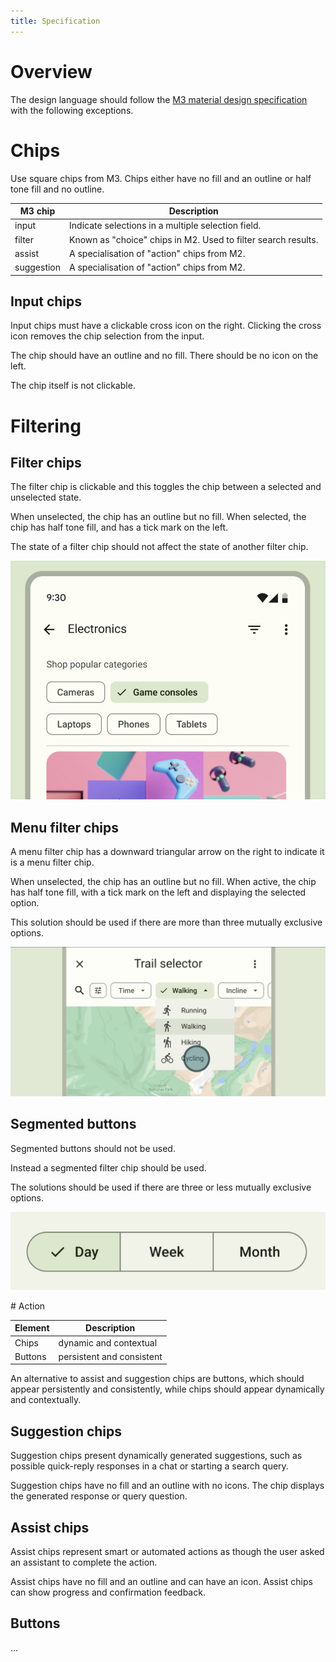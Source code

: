 ```yaml
---
title: Specification
---
```


# Overview

The design language should follow the [M3 material design specification](https://m3.material.io/) with the following exceptions.

# Chips

Use square chips from M3.
Chips either have no fill and an outline or half tone fill and no outline.

| M3 chip | Description |
|-|-|
| input | Indicate selections in a multiple selection field.  | 
| filter | Known as "choice" chips in M2. Used to filter search results. |
| assist | A specialisation of "action" chips from M2. |
| suggestion | A specialisation of "action" chips from M2. |

## Input chips

Input chips must have a clickable cross icon on the right.
Clicking the cross icon removes the chip selection from the input.

The chip should have an outline and no fill.
There should be no icon on the left.

The chip itself is not clickable.

# Filtering

## Filter chips

The filter chip is clickable and this toggles the chip between a selected and unselected state.

When unselected, the chip has an outline but no fill.
When selected, the chip has half tone fill, and has a tick mark on the left.

The state of a filter chip should not affect the state of another filter chip.

![Filter chip](./filter-chip.png "Filter chip")

## Menu filter chips

A menu filter chip has a downward triangular arrow on the right to indicate it is a menu filter chip.

When unselected, the chip has an outline but no fill.
When active, the chip has half tone fill, with a tick mark on the left and displaying the selected option. 

This solution should be used if there are more than three mutually exclusive options.

![Menu filter chip](./filter-menu-chip.png "Menu filter chip")

## Segmented buttons

Segmented buttons should not be used.

Instead a segmented filter chip should be used.

The solutions should be used if there are three or less mutually exclusive options.

![Segmented button](./segmented-button.png "Segmented button")

# Action

| Element | Description |
|-|-|
| Chips | dynamic and contextual |
| Buttons | persistent and consistent |

An alternative to assist and suggestion chips are buttons, which should appear persistently and consistently, while chips should appear dynamically and contextually.

## Suggestion chips

Suggestion chips present dynamically generated suggestions, such as possible quick-reply responses in a chat or starting a search query.

Suggestion chips have no fill and an outline with no icons.
The chip displays the generated response or query question.

## Assist chips

Assist chips represent smart or automated actions as though the user asked an assistant to complete the action.

Assist chips have no fill and an outline and can have an icon.
Assist chips can show progress and confirmation feedback.

## Buttons

...
